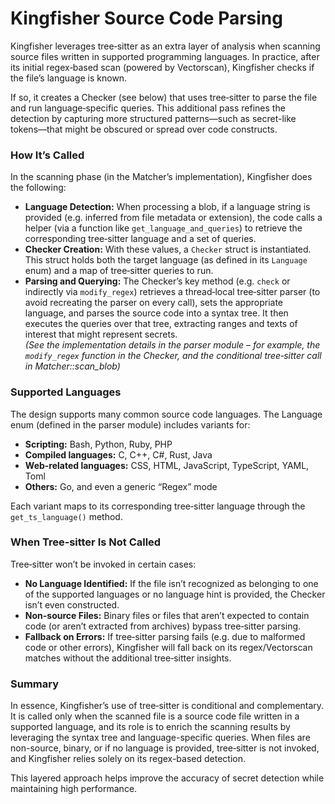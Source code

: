 # Kingfisher Source Code Parsing
Kingfisher leverages tree‐sitter as an extra layer of analysis when scanning source files written in supported programming languages. In practice, after its initial regex‐based scan (powered by Vectorscan), Kingfisher checks if the file’s language is known.

If so, it creates a Checker (see below) that uses tree‐sitter to parse the file and run language‐specific queries. This additional pass refines the detection by capturing more structured patterns—such as secret-like tokens—that might be obscured or spread over code constructs.

### How It’s Called

In the scanning phase (in the Matcher’s implementation), Kingfisher does the following:
- **Language Detection:** When processing a blob, if a language string is provided (e.g. inferred from file metadata or extension), the code calls a helper (via a function like `get_language_and_queries`) to retrieve the corresponding tree‐sitter language and a set of queries.
- **Checker Creation:** With these values, a `Checker` struct is instantiated. This struct holds both the target language (as defined in its `Language` enum) and a map of tree‐sitter queries to run.
- **Parsing and Querying:** The Checker’s key method (e.g. `check` or indirectly via `modify_regex`) retrieves a thread‐local tree‐sitter parser (to avoid recreating the parser on every call), sets the appropriate language, and parses the source code into a syntax tree. It then executes the queries over that tree, extracting ranges and texts of interest that might represent secrets.  
  *(See the implementation details in the parser module – for example, the `modify_regex` function in the Checker, and the conditional tree‐sitter call in Matcher::scan_blob)*

### Supported Languages

The design supports many common source code languages. The Language enum (defined in the parser module) includes variants for:
- **Scripting:** Bash, Python, Ruby, PHP  
- **Compiled languages:** C, C++, C#, Rust, Java  
- **Web-related languages:** CSS, HTML, JavaScript, TypeScript, YAML, Toml  
- **Others:** Go, and even a generic “Regex” mode  

Each variant maps to its corresponding tree‐sitter language through the `get_ts_language()` method.

### When Tree‐sitter Is Not Called

Tree‐sitter won’t be invoked in certain cases:
- **No Language Identified:** If the file isn’t recognized as belonging to one of the supported languages or no language hint is provided, the Checker isn’t even constructed.
- **Non-source Files:** Binary files or files that aren’t expected to contain code (or aren’t extracted from archives) bypass tree‐sitter parsing.
- **Fallback on Errors:** If tree‐sitter parsing fails (e.g. due to malformed code or other errors), Kingfisher will fall back on its regex/Vectorscan matches without the additional tree‐sitter insights.

### Summary

In essence, Kingfisher’s use of tree‐sitter is conditional and complementary. It is called only when the scanned file is a source code file written in a supported language, and its role is to enrich the scanning results by leveraging the syntax tree and language-specific queries. When files are non-source, binary, or if no language is provided, tree‐sitter is not invoked, and Kingfisher relies solely on its regex-based detection.

This layered approach helps improve the accuracy of secret detection while maintaining high performance.
